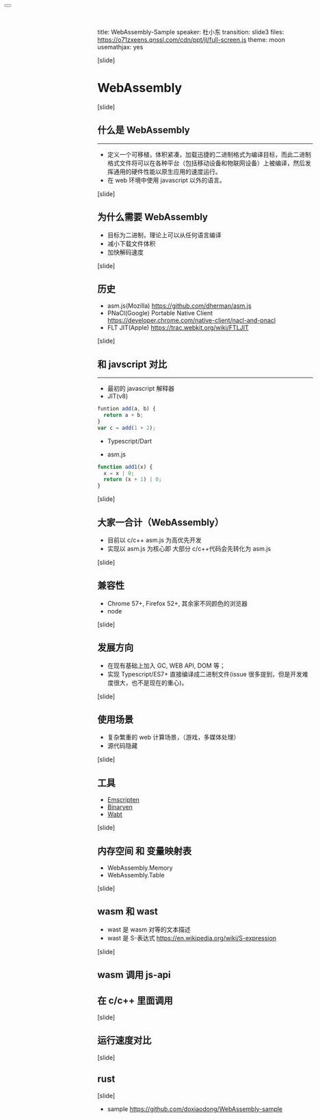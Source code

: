 title: WebAssembly-Sample
speaker: 杜小东
transition: slide3
files: https://o71zxeens.qnssl.com/cdn/ppt/jl/full-screen.js
theme: moon
usemathjax: yes

[slide]
<button onclick="fullScreen()" class="btn btn-default" style="cursor: pointer;position:fixed;left:10px;top:10px;"></button>
# WebAssembly

[slide]
## 什么是 WebAssembly
----
* 定义一个可移植，体积紧凑，加载迅捷的二进制格式为编译目标，而此二进制格式文件将可以在各种平台（包括移动设备和物联网设备）上被编译，然后发挥通用的硬件性能以原生应用的速度运行。
* 在 web 环境中使用 javascript 以外的语言。

[slide]
## 为什么需要 WebAssembly
* 目标为二进制，理论上可以从任何语言编译
* 减小下载文件体积
* 加快解码速度

[slide]
## 历史
* asm.js(Mozilla) https://github.com/dherman/asm.js
* PNaCl(Google) Portable Native Client https://developer.chrome.com/native-client/nacl-and-pnacl
* FLT JIT(Apple) https://trac.webkit.org/wiki/FTLJIT

[slide]
## 和 javscript 对比
----
* 最初的 javascript 解释器
* JIT(v8)
```javascript
funtion add(a, b) {
  return a + b;
}
var c = add(1 + 2);
```
* Typescript/Dart

* asm.js
```javascript
function add1(x) {
  x = x | 0;
  return (x + 1) | 0;
}
```

[slide]
## 大家一合计（WebAssembly）

* 目前以 c/c++ asm.js 为高优先开发
* 实现以 asm.js 为核心即 大部分 c/c++代码会先转化为 asm.js

[slide]
## 兼容性
* Chrome 57+, Firefox 52+, 其余家不同颜色的浏览器
* node

[slide]
## 发展方向
* 在现有基础上加入 GC, WEB API, DOM 等；
* 实现 Typescript/ES7+ 直接编译成二进制文件(issue 很多提到，但是开发难度很大，也不是现在的重心)。

[slide]
## 使用场景
* 复杂繁重的 web 计算场景，（游戏，多媒体处理）
* 源代码隐藏

[slide]
## 工具
* [Emscripten](http://kripken.github.io/emscripten-site/)
* [Binaryen](https://github.com/WebAssembly/binaryen)
* [Wabt](https://github.com/WebAssembly/wabt)

[slide]
## 内存空间 和 变量映射表
* WebAssembly.Memory
* WebAssembly.Table

[slide]
## wasm 和 wast

* wast 是 wasm 对等的文本描述
* wast 是 S-表达式 https://en.wikipedia.org/wiki/S-expression

[slide]
## wasm 调用 js-api
## 在 c/c++ 里面调用

[slide]
## 运行速度对比

[slide]
## rust

[slide]
* sample https://github.com/doxiaodong/WebAssembly-sample
